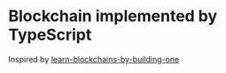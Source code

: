 # Blockchain implemented by TypeScript

Inspired by [learn-blockchains-by-building-one](https://hackernoon.com/learn-blockchains-by-building-one-117428612f46)